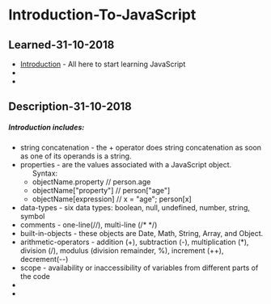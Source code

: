 <h1>Introduction-To-JavaScript</h1>

<h2>Learned-31-10-2018</h2>  

<ul>
  <li><a href="">Introduction</a> - All here to start learning JavaScript</li>
  <li></li>
  <li></li>
</ul>

<h2>Description-31-10-2018</h2>

<h5>Introduction includes:</h5>

<ul>
  <li>string concatenation - the + operator does string concatenation as soon as one of its operands is a string.</li>
  <li>properties - are the values associated with a JavaScript object.
    <ul>Syntax:
      <li>objectName.property   // person.age</li>
      <li>objectName["property"]    // person["age"]</li>
      <li>objectName[expression]    // x = "age"; person[x]</li>
    </ul>
  </li>
  <li>data-types - six data types: boolean, null, undefined, number, string, symbol</li>
  <li>comments - one-line(//), multi-line (/* */)</li>
  <li>built-in-objects - these objects are Date, Math, String, Array, and Object.</li>
  <li>arithmetic-operators - addition (+), subtraction (-), multiplication (*), division (/), modulus (division remainder, %), increment (++), decrement(--)</li>
  <li>scope - availability or inaccessibility of variables from different parts of the code</li>
  <li></li>
  <li></li>
</ul>
